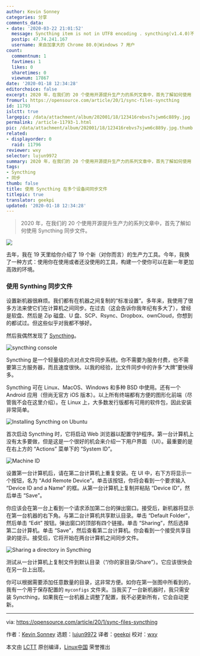 ```yaml
---
author: Kevin Sonney
categories: 分享
comments_data:
- date: '2020-03-22 21:01:52'
  message: Syncthing item is not in UTF8 encoding . syncthing(v1.4.0)不支持中文的文件和文件夹
  postip: 47.74.241.167
  username: 来自加拿大的 Chrome 80.0|Windows 7 用户
count:
  commentnum: 1
  favtimes: 1
  likes: 0
  sharetimes: 0
  viewnum: 17867
date: '2020-01-18 12:34:28'
editorchoice: false
excerpt: 2020 年，在我们的 20 个使用开源提升生产力的系列文章中，首先了解如何使用 Syncthing 同步文件。
fromurl: https://opensource.com/article/20/1/sync-files-syncthing
id: 11793
islctt: true
largepic: /data/attachment/album/202001/18/123416rebvs7sjwm6c889y.jpg
permalink: /article-11793-1.html
pic: /data/attachment/album/202001/18/123416rebvs7sjwm6c889y.jpg.thumb.jpg
related:
- displayorder: 0
  raid: 11796
reviewer: wxy
selector: lujun9972
summary: 2020 年，在我们的 20 个使用开源提升生产力的系列文章中，首先了解如何使用 Syncthing 同步文件。
tags:
- Syncthing
- 同步
thumb: false
title: 使用 Syncthing 在多个设备间同步文件
titlepic: true
translator: geekpi
updated: '2020-01-18 12:34:28'
---
```



> 
> 2020 年，在我们的 20 个使用开源提升生产力的系列文章中，首先了解如何使用 Syncthing 同步文件。
> 
> 
> 


![](/data/attachment/album/202001/18/123416rebvs7sjwm6c889y.jpg)


去年，我在 19 天里给你介绍了 19 个新（对你而言）的生产力工具。今年，我换了一种方式：使用你在使用或者还没使用的工具，构建一个使你可以在新一年更加高效的环境。


### 使用 Synthing 同步文件


设置新机器很麻烦。我们都有在机器之间复制的“标准设置”。多年来，我使用了很多方法来使它们在计算机之间同步。在过去（这会告诉你我年纪有多大了），曾经是软盘、然后是 Zip 磁盘、U 盘、SCP、Rsync、Dropbox、ownCloud，你想到的都试过。但这些似乎对我都不够好。


然后我偶然发现了 [Syncthing](https://syncthing.net/)。


![syncthing console](/data/attachment/album/202001/18/123432snnac64vn555rcng.png "syncthing console")


Syncthing 是一个轻量级的点对点文件同步系统。你不需要为服务付费，也不需要第三方服务器，而且速度很快。以我的经验，比文件同步中的许多“大牌”要快得多。


Syncthing 可在 Linux、MacOS、Windows 和多种 BSD 中使用。还有一个 Android 应用（但尚无官方 iOS 版本）。以上所有终端都有方便的图形化前端（尽管我不会在这里介绍）。在 Linux 上，大多数发行版都有可用的软件包，因此安装非常简单。


![Installing Syncthing on Ubuntu](/data/attachment/album/202001/18/123441csudwrfs5rksro5r.png "Installing Syncthing on Ubuntu")


首次启动 Syncthing 时，它将启动 Web 浏览器以配置守护程序。第一台计算机上没有太多要做，但是这是一个很好的机会来介绍一下用户界面 （UI）。最重要的是在右上方的 “Actions” 菜单下的 “System ID”。


![Machine ID](/data/attachment/album/202001/18/123442zw0h0ipe0h8i38wg.png "Machine ID")


设置第一台计算机后，请在第二台计算机上重复安装。在 UI 中，右下方将显示一个按钮，名为 “Add Remote Device”。单击该按钮，你将会看到一个要求输入 “Device ID and a Name” 的框。从第一台计算机上复制并粘贴 “Device ID”，然后单击 “Save”。


你应该会在第一台上看到一个请求添加第二台的弹出窗口。接受后，新机器将显示在第一台机器的右下角。与第二台计算机共享默认目录。单击 “Default Folder”，然后单击 “Edit” 按钮。弹出窗口的顶部有四个链接。单击 “Sharing”，然后选择第二台计算机。单击 “Save”，然后查看第二台计算机。你会看到一个接受共享目录的提示。接受后，它将开始在两台计算机之间同步文件。


![Sharing a directory in Syncthing](/data/attachment/album/202001/18/123443qzsqg4n9w93c0cl6.png "Sharing a directory in Syncthing")


测试从一台计算机上复制文件到默认目录（“/你的家目录/Share”）。它应该很快会在另一台上出现。


你可以根据需要添加任意数量的目录，这非常方便。如你在第一张图中所看到的，我有一个用于保存配置的 `myconfigs` 文件夹。当我买了一台新机器时，我只需安装 Syncthing，如果我在一台机器上调整了配置，我不必更新所有，它会自动更新。




---


via: <https://opensource.com/article/20/1/sync-files-syncthing>


作者：[Kevin Sonney](https://opensource.com/users/ksonney) 选题：[lujun9972](https://github.com/lujun9972) 译者：[geekpi](https://github.com/geekpi) 校对：[wxy](https://github.com/wxy)


本文由 [LCTT](https://github.com/LCTT/TranslateProject) 原创编译，[Linux中国](https://linux.cn/) 荣誉推出
